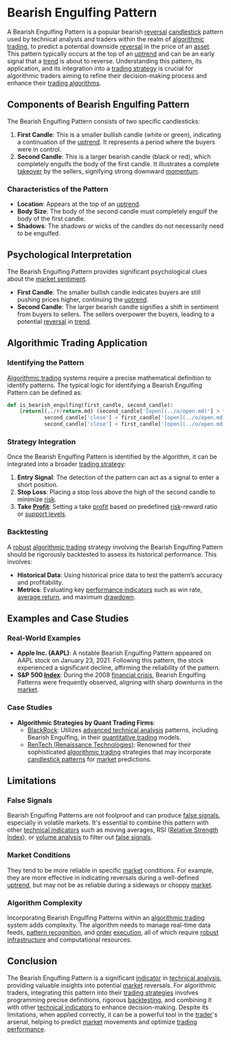 # Bearish Engulfing Pattern

A Bearish Engulfing Pattern is a popular bearish [reversal](../r/reversal.md) [candlestick](../c/candlestick.md) pattern used by technical analysts and traders within the realm of [algorithmic trading](../a/algorithmic_trading.md), to predict a potential downside [reversal](../r/reversal.md) in the price of an [asset](../a/asset.md). This pattern typically occurs at the top of an [uptrend](../u/uptrend.md) and can be an early signal that a [trend](../t/trend.md) is about to reverse. Understanding this pattern, its application, and its integration into a [trading strategy](../t/trading_strategy.md) is crucial for algorithmic traders aiming to refine their decision-making process and enhance their [trading algorithms](../t/trading_algorithms.md).

## Components of Bearish Engulfing Pattern

The Bearish Engulfing Pattern consists of two specific candlesticks:
1. **First Candle**: This is a smaller bullish candle (white or green), indicating a continuation of the [uptrend](../u/uptrend.md). It represents a period where the buyers were in control.
2. **Second Candle**: This is a larger bearish candle (black or red), which completely engulfs the body of the first candle. It illustrates a complete [takeover](../t/takeover.md) by the sellers, signifying strong downward [momentum](../m/momentum.md).

### Characteristics of the Pattern
- **Location**: Appears at the top of an [uptrend](../u/uptrend.md).
- **Body Size**: The body of the second candle must completely engulf the body of the first candle.
- **Shadows**: The shadows or wicks of the candles do not necessarily need to be engulfed.

## Psychological Interpretation

The Bearish Engulfing Pattern provides significant psychological clues about the [market sentiment](../m/market_sentiment.md).
- **First Candle**: The smaller bullish candle indicates buyers are still pushing prices higher, continuing the [uptrend](../u/uptrend.md).
- **Second Candle**: The larger bearish candle signifies a shift in sentiment from buyers to sellers. The sellers overpower the buyers, leading to a potential [reversal](../r/reversal.md) in [trend](../t/trend.md).

## Algorithmic Trading Application

### Identifying the Pattern
[Algorithmic trading](../a/algorithmic_trading.md) systems require a precise mathematical definition to identify patterns. The typical logic for identifying a Bearish Engulfing Pattern can be defined as:

```python
def is_bearish_engulfing(first_candle, second_candle):
    [return](../r/return.md) (second_candle['[open](../o/open.md)'] > first_candle['close'] and 
            second_candle['close'] < first_candle['[open](../o/open.md)'] and
            second_candle['close'] < first_candle['[open](../o/open.md)'])
```

### Strategy Integration
Once the Bearish Engulfing Pattern is identified by the algorithm, it can be integrated into a broader [trading strategy](../t/trading_strategy.md):
1. **Entry Signal**: The detection of the pattern can act as a signal to enter a short position.
2. **Stop Loss**: Placing a stop loss above the high of the second candle to minimize [risk](../r/risk.md).
3. **Take [Profit](../p/profit.md)**: Setting a take [profit](../p/profit.md) based on predefined [risk](../r/risk.md)-reward ratio or [support levels](../s/support_levels.md).

### Backtesting
A [robust](../r/robust.md) [algorithmic trading](../a/algorithmic_trading.md) strategy involving the Bearish Engulfing Pattern should be rigorously backtested to assess its historical performance. This involves:
- **Historical Data**: Using historical price data to test the pattern’s accuracy and profitability.
- **Metrics**: Evaluating key [performance indicators](../p/performance_indicators.md) such as win rate, [average return](../a/average_return.md), and maximum [drawdown](../d/drawdown.md).

## Examples and Case Studies

### Real-World Examples
- **Apple Inc. (AAPL)**: A notable Bearish Engulfing Pattern appeared on AAPL stock on January 23, 2021. Following this pattern, the stock experienced a significant decline, affirming the reliability of the pattern.
- **S&P 500 [Index](../i/index_instrument.md)**: During the 2008 [financial crisis](../f/financial_crisis.md), Bearish Engulfing Patterns were frequently observed, aligning with sharp downturns in the [market](../m/market.md).

### Case Studies
- **Algorithmic Strategies by Quant Trading Firms**:
  - [BlackRock](https://www.blackrock.com): Utilizes [advanced technical analysis](../a/advanced_technical_analysis.md) patterns, including Bearish Engulfing, in their [quantitative trading](../q/quantitative_trading.md) models.
  - [RenTech (Renaissance Technologies)](https://www.rentec.com): Renowned for their sophisticated [algorithmic trading](../a/algorithmic_trading.md) strategies that may incorporate [candlestick patterns](../c/candlestick_patterns.md) for [market](../m/market.md) predictions.

## Limitations

### False Signals
Bearish Engulfing Patterns are not foolproof and can produce [false signals](../f/false_signals_in_trading.md), especially in volatile markets. It's essential to combine this pattern with other [technical indicators](../t/technical_indicators.md) such as moving averages, RSI ([Relative Strength](../r/relative_strength.md) [Index](../i/index_instrument.md)), or [volume analysis](../v/volume_analysis.md) to filter out [false signals](../f/false_signals_in_trading.md).

### Market Conditions
They tend to be more reliable in specific [market](../m/market.md) conditions. For example, they are more effective in indicating reversals during a well-defined [uptrend](../u/uptrend.md), but may not be as reliable during a sideways or choppy [market](../m/market.md).

### Algorithm Complexity
Incorporating Bearish Engulfing Patterns within an [algorithmic trading](../a/algorithmic_trading.md) system adds complexity. The algorithm needs to manage real-time data feeds, [pattern recognition](../p/pattern_recognition.md), and [order](../o/order.md) [execution](../e/execution.md), all of which require [robust](../r/robust.md) [infrastructure](../i/infrastructure.md) and computational resources.

## Conclusion

The Bearish Engulfing Pattern is a significant [indicator](../i/indicator.md) in [technical analysis](../t/technical_analysis.md), providing valuable insights into potential [market](../m/market.md) reversals. For algorithmic traders, integrating this pattern into their [trading strategies](../t/trading_strategies.md) involves programming precise definitions, rigorous [backtesting](../b/backtesting.md), and combining it with other [technical indicators](../t/technical_indicators.md) to enhance decision-making. Despite its limitations, when applied correctly, it can be a powerful tool in the [trader](../t/trader.md)'s arsenal, helping to predict [market](../m/market.md) movements and optimize [trading performance](../t/trading_performance.md).
